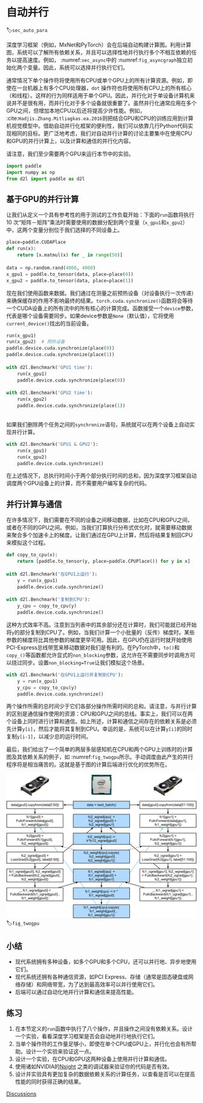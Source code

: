 # 自动并行
:label:`sec_auto_para`

深度学习框架（例如，MxNet和PyTorch）会在后端自动构建计算图。利用计算图，系统可以了解所有依赖关系，并且可以选择性地并行执行多个不相互依赖的任务以提高速度。例如， :numref:`sec_async`中的 :numref:`fig_asyncgraph`独立初始化两个变量。因此，系统可以选择并行执行它们。

通常情况下单个操作符将使用所有CPU或单个GPU上的所有计算资源。例如，即使在一台机器上有多个CPU处理器，`dot` 操作符也将使用所有CPU上的所有核心（和线程）。这样的行为同样适用于单个GPU。因此，并行化对于单设备计算机来说并不是很有用，而并行化对于多个设备就很重要了。虽然并行化通常应用在多个GPU之间，但增加本地CPU以后还将提高少许性能。例如， :cite:`Hadjis.Zhang.Mitliagkas.ea.2016`则把结合GPU和CPU的训练应用到计算机视觉模型中。借助自动并行化框架的便利性，我们可以依靠几行Python代码实现相同的目标。更广泛地考虑，我们对自动并行计算的讨论主要集中在使用CPU和GPU的并行计算上，以及计算和通信的并行化内容。

请注意，我们至少需要两个GPU来运行本节中的实验。



```python
import paddle
import numpy as np
from d2l import paddle as d2l
```

## 基于GPU的并行计算

让我们从定义一个具有参考性的用于测试的工作负载开始：下面的`run`函数将执行$10$ 次“矩阵－矩阵”乘法时需要使用的数据分配到两个变量（`x_gpu1`和`x_gpu2`）中，这两个变量分别位于我们选择的不同设备上。



```python
place=paddle.CUDAPlace
def run(x):
    return [x.matmul(x) for _ in range(50)]
    
data = np.random.rand(4000, 4000)
x_gpu1 = paddle.to_tensor(data, place=place(0))
x_gpu2 = paddle.to_tensor(data, place=place(1))

```

现在我们使用函数来数据。我们通过在测量之前预热设备（对设备执行一次传递）来确保缓存的作用不影响最终的结果。`torch.cuda.synchronize()`函数将会等待一个CUDA设备上的所有流中的所有核心的计算完成。函数接受一个`device`参数，代表是哪个设备需要同步。如果device参数是`None`（默认值），它将使用`current_device()`找出的当前设备。



```python
run(x_gpu1)
run(x_gpu2)  # 预热设备
paddle.device.cuda.synchronize(place(0))
paddle.device.cuda.synchronize(place(1))

with d2l.Benchmark('GPU1 time'):
    run(x_gpu1)
    paddle.device.cuda.synchronize(place(0))

with d2l.Benchmark('GPU2 time'):
    run(x_gpu2)
    paddle.device.cuda.synchronize(place(1))
    
```

如果我们删除两个任务之间的`synchronize`语句，系统就可以在两个设备上自动实现并行计算。



```python
with d2l.Benchmark('GPU1 & GPU2'):
    run(x_gpu1)
    run(x_gpu2)
    paddle.device.cuda.synchronize()
```

在上述情况下，总执行时间小于两个部分执行时间的总和，因为深度学习框架自动调度两个GPU设备上的计算，而不需要用户编写复杂的代码。

## 并行计算与通信

在许多情况下，我们需要在不同的设备之间移动数据，比如在CPU和GPU之间，或者在不同的GPU之间。例如，当我们打算执行分布式优化时，就需要移动数据来聚合多个加速卡上的梯度。让我们通过在GPU上计算，然后将结果复制回CPU来模拟这个过程。



```python
def copy_to_cpu(x):
    return [paddle.to_tensor(y, place=paddle.CPUPlace()) for y in x]

with d2l.Benchmark('在GPU1上运行'):
    y = run(x_gpu1)
    paddle.device.cuda.synchronize()
    
with d2l.Benchmark('复制到CPU'):
    y_cpu = copy_to_cpu(y)
    paddle.device.cuda.synchronize()
```

这种方式效率不高。注意到当列表中的其余部分还在计算时，我们可能就已经开始将`y`的部分复制到CPU了。例如，当我们计算一个小批量的（反传）梯度时。某些参数的梯度将比其他参数的梯度更早可用。因此，在GPU仍在运行时就开始使用PCI-Express总线带宽来移动数据对我们是有利的。在PyTorch中，`to()`和`copy_()`等函数都允许显式的`non_blocking`参数，这允许在不需要同步时调用方可以绕过同步。设置`non_blocking=True`让我们模拟这个场景。



```python
with d2l.Benchmark('在GPU1上运行并复制到CPU'):
    y = run(x_gpu1)
    y_cpu = copy_to_cpu(y)
    paddle.device.cuda.synchronize()
```

两个操作所需的总时间少于它们各部分操作所需时间的总和。请注意，与并行计算的区别是通信操作使用的资源：CPU和GPU之间的总线。事实上，我们可以在两个设备上同时进行计算和通信。如上所述，计算和通信之间存在的依赖关系是必须先计算`y[i]`，然后才能将其复制到CPU。幸运的是，系统可以在计算`y[i]`的同时复制`y[i-1]`，以减少总的运行时间。

最后，我们给出了一个简单的两层多层感知机在CPU和两个GPU上训练时的计算图及其依赖关系的例子，如 :numref:`fig_twogpu`所示。手动调度由此产生的并行程序将是相当痛苦的。这就是基于图的计算后端进行优化的优势所在。

![在一个CPU和两个GPU上的两层的多层感知机的计算图及其依赖关系](../img/twogpu.svg)
:label:`fig_twogpu`

## 小结

* 现代系统拥有多种设备，如多个GPU和多个CPU，还可以并行地、异步地使用它们。
* 现代系统还拥有各种通信资源，如PCI Express、存储（通常是固态硬盘或网络存储）和网络带宽，为了达到最高效率可以并行使用它们。
* 后端可以通过自动化地并行计算和通信来提高性能。

## 练习

1. 在本节定义的`run`函数中执行了八个操作，并且操作之间没有依赖关系。设计一个实验，看看深度学习框架是否会自动地并行地执行它们。
1. 当单个操作符的工作量足够小，即使在单个CPU或GPU上，并行化也会有所帮助。设计一个实验来验证这一点。
1. 设计一个实验，在CPU和GPU这两种设备上使用并行计算和通信。
1. 使用诸如NVIDIA的[Nsight](https://developer.nvidia.com/nsight-compute-2019_5) 之类的调试器来验证你的代码是否有效。
1. 设计并实验具有更加复杂的数据依赖关系的计算任务，以查看是否可以在提高性能的同时获得正确的结果。


[Discussions](https://discuss.d2l.ai/t/2794)

